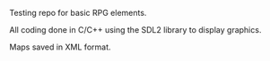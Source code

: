 Testing repo for basic RPG elements.

All coding done in C/C++ using the SDL2 library to display graphics.

Maps saved in XML format.
